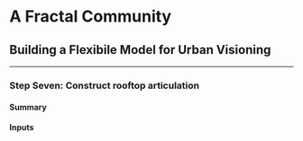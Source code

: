 # A Fractal Community
## Building a Flexibile Model for Urban Visioning
---

### Step Seven: Construct rooftop articulation

#### Summary


#### Inputs
